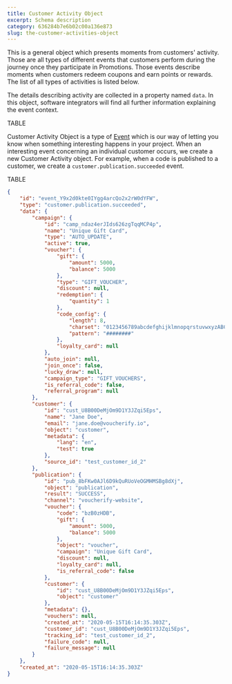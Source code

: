 ```yaml
---
title: Customer Activity Object
excerpt: Schema description
category: 636284b7e6b02c00a136e873
slug: the-customer-activities-object
---
```


This is a general object which presents moments from customers' activity. Those are all types of different events that customers perform during the journey once they participate in Promotions. Those events describe moments when customers redeem coupons and earn points or rewards. The list of all types of activities is listed below.

The details describing activity are collected in a property named `data`. In this object, software integrators will find all further information explaining the event context.

TABLE

Customer Activity Object is a type of [Event](ref:the-custom-event-object)  which is our way of letting you know when something interesting happens in your project. When an interesting event concerning an individual customer occurs, we create a new Customer Activity object. For example, when a code is published to a customer, we create a `customer.publication.succeeded` event.

TABLE

```json Example Response
{
    "id": "event_Y9x2d0kte0IYgg4arcQo2x2rW0dYFW",
    "type": "customer.publication.succeeded",
    "data": {
        "campaign": {
            "id": "camp_ndaz4erJIds626zgTqqMCP4p",
            "name": "Unique Gift Card",
            "type": "AUTO_UPDATE",
            "active": true,
            "voucher": {
                "gift": {
                    "amount": 5000,
                    "balance": 5000
                },
                "type": "GIFT_VOUCHER",
                "discount": null,
                "redemption": {
                    "quantity": 1
                },
                "code_config": {
                    "length": 8,
                    "charset": "0123456789abcdefghijklmnopqrstuvwxyzABCDEFGHIJKLMNOPQRSTUVWXYZ",
                    "pattern": "########"
                },
                "loyalty_card": null
            },
            "auto_join": null,
            "join_once": false,
            "lucky_draw": null,
            "campaign_type": "GIFT_VOUCHERS",
            "is_referral_code": false,
            "referral_program": null
        },
        "customer": {
            "id": "cust_U8B00DeMjOm9D1Y3JZqi5Eps",
            "name": "Jane Doe",
            "email": "jane.doe@voucherify.io",
            "object": "customer",
            "metadata": {
                "lang": "en",
                "test": true
            },
            "source_id": "test_customer_id_2"
        },
        "publication": {
            "id": "pub_8bFKw0AJl6D9kQuRUoVeOGMHMSBg8dXj",
            "object": "publication",
            "result": "SUCCESS",
            "channel": "voucherify-website",
            "voucher": {
                "code": "bzB0zHDB",
                "gift": {
                    "amount": 5000,
                    "balance": 5000
                },
                "object": "voucher",
                "campaign": "Unique Gift Card",
                "discount": null,
                "loyalty_card": null,
                "is_referral_code": false
            },
            "customer": {
                "id": "cust_U8B00DeMjOm9D1Y3JZqi5Eps",
                "object": "customer"
            },
            "metadata": {},
            "vouchers": null,
            "created_at": "2020-05-15T16:14:35.303Z",
            "customer_id": "cust_U8B00DeMjOm9D1Y3JZqi5Eps",
            "tracking_id": "test_customer_id_2",
            "failure_code": null,
            "failure_message": null
        }
    },
    "created_at": "2020-05-15T16:14:35.303Z"
}
```